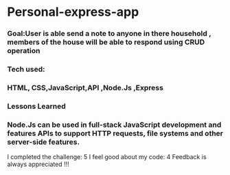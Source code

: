 # Personal-express-app 
### Goal:User is able send a note to anyone in there household , members of the house will be able to respond using CRUD operation


### Tech used: <h3>HTML, CSS,JavaScript,API ,Node.Js ,Express </h3>
  
  
### Lessons Learned
<h3> Node.Js can be used in full-stack JavaScript development and features APIs to support HTTP requests, file systems and other server-side features.</h3>


I completed the challenge: 5
I feel good about my code: 4
Feedback is always appreciated !!!

